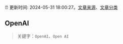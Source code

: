:alarm_clock: 更新时间: 2024-05-31 18:00:27。[文章来源](/README.md)、[文章分类](/TAGS.md)

## OpenAI


> 关键字：`OpenAI`、`Open AI`



